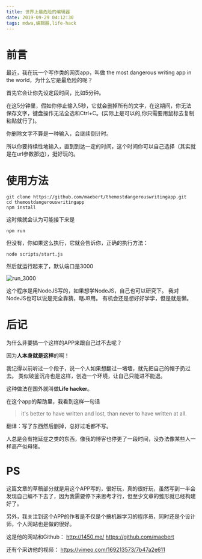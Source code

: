 ```yaml
---
title: 世界上最危险的编辑器
date: 2019-09-29 04:12:30
tags: mdwa,编辑器,life-hack
---
```


# 前言

最近，我在玩一个写作类的网页app，叫做 the most dangerous writing app in the world，为什么它是最危险的呢？

首先它会让你先设定段时间，比如5分钟。

在这5分钟里，假如你停止输入5秒，它就会删掉所有的文字，在这期间，你无法保存文字，键盘操作无法全选和Ctrl+C。(实际上是可以的,你只需要用鼠标去复制粘贴就行了)。

你删除文字不算是一种输入，会继续倒计时。

所以你要持续性地输入，直到到达一定的时间，这个时间你可以自己选择（其实就是在url参数那边），挺好玩的。

# 使用方法

```shell
git clone https://github.com/maebert/themostdangerouswritingapp.git
cd themostdangerouswritingapp
npm install
```

这时候就会认为可能接下来是
```shell
npm run
```
但没有，你如果这么执行，它就会告诉你，正确的执行方法：

```shell
node scripts/start.js
```
然后就运行起来了，默认端口是3000

![run_3000](run_3000.png)

这个程序是用NodeJS写的，如果想学NodeJS，自己也可以研究下。
我对NodeJS也可以说是完全靠猜，瞎JB用。
有机会还是想好好学学，但是就是懒。


# 后记

为什么非要搞一个这样的APP来跟自己过不去呢？

因为**人本身就是这样**的啊！

我记得以前听过一个段子，说一个人如果想翻过一堵墙，就先把自己的帽子扔过去。
类似破釜沉舟也是这样，创造一个环境，让自己只能进不能退。

这种做法在国外就叫做**Life hacker**。

在这个app的帮助里，我看到这样一句话

> it's better to have written and lost, than never to have written at all.

翻译：写了东西然后删掉，总好过毛都不写。

人总是会有拖延症之类的东西，像我的博客也停更了一段时间，没办法像某些人一样高产似母猪。


# PS

这篇文章的草稿部分就是用这个APP写的，很好玩，真的很好玩，虽然写到一半会发现自己编不下去了，因为我需要停下来思考才行，但至少文章的雏形就已经构建好了。

另外，我关注到这个APP的作者是不仅是个搞机器学习的程序员，同时还是个设计师，个人网站也是做的很好。

这是他的网站和Github：
http://1450.me/
https://github.com/maebert

还有个采访他的视频：
https://vimeo.com/169213573/7b47a2e611
